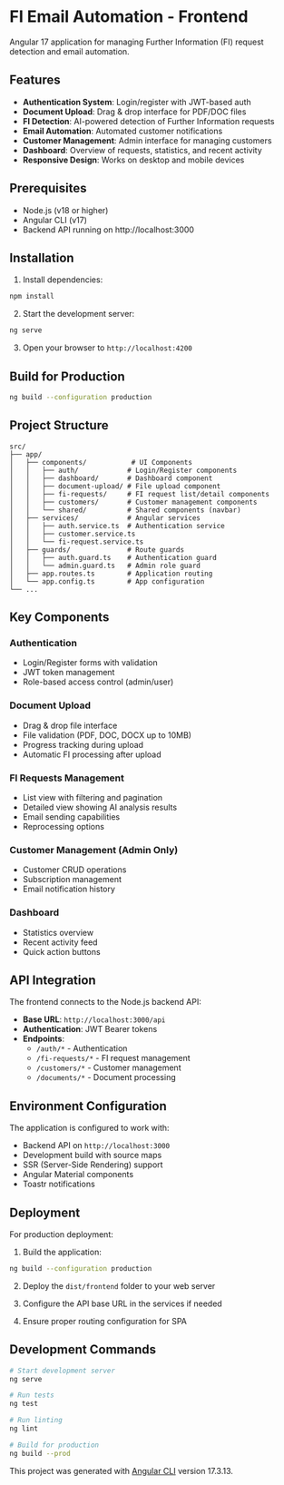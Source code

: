 # FI Email Automation - Frontend

Angular 17 application for managing Further Information (FI) request detection and email automation.

## Features

- **Authentication System**: Login/register with JWT-based auth
- **Document Upload**: Drag & drop interface for PDF/DOC files
- **FI Detection**: AI-powered detection of Further Information requests
- **Email Automation**: Automated customer notifications
- **Customer Management**: Admin interface for managing customers
- **Dashboard**: Overview of requests, statistics, and recent activity
- **Responsive Design**: Works on desktop and mobile devices

## Prerequisites

- Node.js (v18 or higher)
- Angular CLI (v17)
- Backend API running on http://localhost:3000

## Installation

1. Install dependencies:
```bash
npm install
```

2. Start the development server:
```bash
ng serve
```

3. Open your browser to `http://localhost:4200`

## Build for Production

```bash
ng build --configuration production
```

## Project Structure

```
src/
├── app/
│   ├── components/           # UI Components
│   │   ├── auth/            # Login/Register components
│   │   ├── dashboard/       # Dashboard component
│   │   ├── document-upload/ # File upload component
│   │   ├── fi-requests/     # FI request list/detail components
│   │   ├── customers/       # Customer management components
│   │   └── shared/          # Shared components (navbar)
│   ├── services/            # Angular services
│   │   ├── auth.service.ts  # Authentication service
│   │   ├── customer.service.ts
│   │   └── fi-request.service.ts
│   ├── guards/              # Route guards
│   │   ├── auth.guard.ts    # Authentication guard
│   │   └── admin.guard.ts   # Admin role guard
│   ├── app.routes.ts        # Application routing
│   └── app.config.ts        # App configuration
└── ...
```

## Key Components

### Authentication
- Login/Register forms with validation
- JWT token management
- Role-based access control (admin/user)

### Document Upload
- Drag & drop file interface
- File validation (PDF, DOC, DOCX up to 10MB)
- Progress tracking during upload
- Automatic FI processing after upload

### FI Requests Management
- List view with filtering and pagination
- Detailed view showing AI analysis results
- Email sending capabilities
- Reprocessing options

### Customer Management (Admin Only)
- Customer CRUD operations
- Subscription management
- Email notification history

### Dashboard
- Statistics overview
- Recent activity feed
- Quick action buttons

## API Integration

The frontend connects to the Node.js backend API:

- **Base URL**: `http://localhost:3000/api`
- **Authentication**: JWT Bearer tokens
- **Endpoints**:
  - `/auth/*` - Authentication
  - `/fi-requests/*` - FI request management
  - `/customers/*` - Customer management
  - `/documents/*` - Document processing

## Environment Configuration

The application is configured to work with:
- Backend API on `http://localhost:3000`
- Development build with source maps
- SSR (Server-Side Rendering) support
- Angular Material components
- Toastr notifications

## Deployment

For production deployment:

1. Build the application:
```bash
ng build --configuration production
```

2. Deploy the `dist/frontend` folder to your web server

3. Configure the API base URL in the services if needed

4. Ensure proper routing configuration for SPA

## Development Commands

```bash
# Start development server
ng serve

# Run tests
ng test

# Run linting
ng lint

# Build for production
ng build --prod
```

This project was generated with [Angular CLI](https://github.com/angular/angular-cli) version 17.3.13.
